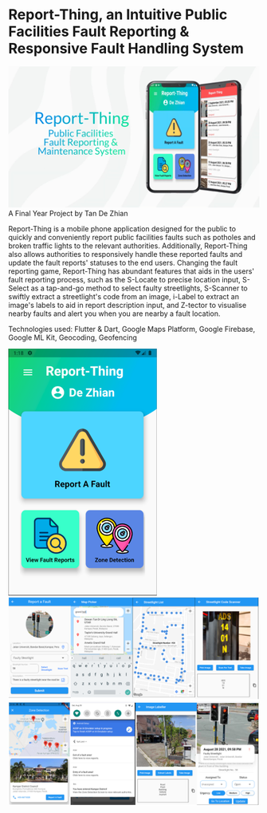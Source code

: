 # Report-Thing, an Intuitive Public Facilities Fault Reporting & Responsive Fault Handling System
![Report-Thing Title Image](https://github.com/DanielTan18/FaultReportingSystem/blob/main/images/reportthing_thumbnail.png)
A Final Year Project by Tan De Zhian

Report-Thing is a mobile phone application designed for the public to quickly and conveniently report public facilities faults such as potholes and broken traffic lights to the relevant authorities. Additionally, Report-Thing also allows authorities to responsively handle these reported faults and update the fault reports' statuses to the end users. Changing the fault reporting game, Report-Thing has abundant features that aids in the users' fault reporting process, such as the S-Locate to precise location input, S-Select as a tap-and-go method to select faulty streetlights, S-Scanner to swiftly extract a streetlight's code from an image, i-Label to extract an image's labels to aid in report description input, and Z-tector to visualise nearby faults and alert you when you are nearby a fault location.

Technologies used: Flutter & Dart, Google Maps Platform, Google Firebase, Google ML Kit, Geocoding, Geofencing

![Report-Thing Menu](https://github.com/DanielTan18/FaultReportingSystem/blob/main/images/reportthing_menu.png)
![Report-Thing Screenshots](https://github.com/DanielTan18/FaultReportingSystem/blob/main/images/reportthing_1.png)
![Report-Thing Screenshots](https://github.com/DanielTan18/FaultReportingSystem/blob/main/images/reportthing_2.png)

